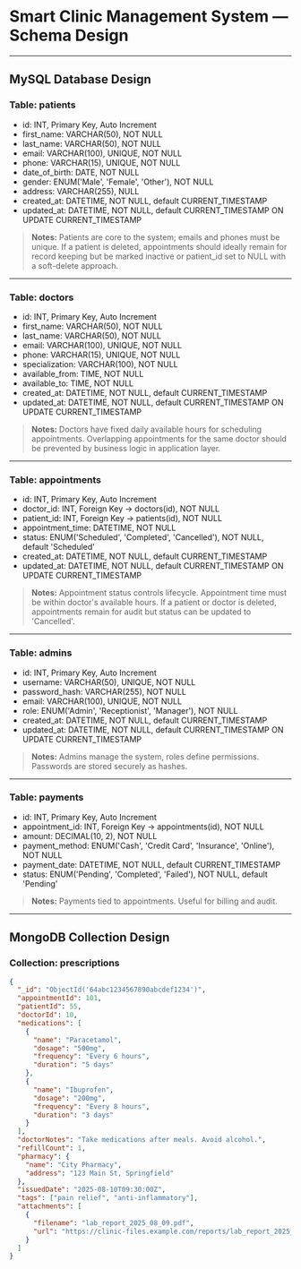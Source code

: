 # Smart Clinic Management System — Schema Design

---

## MySQL Database Design

### Table: patients
- id: INT, Primary Key, Auto Increment
- first_name: VARCHAR(50), NOT NULL
- last_name: VARCHAR(50), NOT NULL
- email: VARCHAR(100), UNIQUE, NOT NULL
- phone: VARCHAR(15), UNIQUE, NOT NULL
- date_of_birth: DATE, NOT NULL
- gender: ENUM('Male', 'Female', 'Other'), NOT NULL
- address: VARCHAR(255), NULL
- created_at: DATETIME, NOT NULL, default CURRENT_TIMESTAMP
- updated_at: DATETIME, NOT NULL, default CURRENT_TIMESTAMP ON UPDATE CURRENT_TIMESTAMP

> **Notes:** Patients are core to the system; emails and phones must be unique. If a patient is deleted, appointments should ideally remain for record keeping but be marked inactive or patient_id set to NULL with a soft-delete approach.

---

### Table: doctors
- id: INT, Primary Key, Auto Increment
- first_name: VARCHAR(50), NOT NULL
- last_name: VARCHAR(50), NOT NULL
- email: VARCHAR(100), UNIQUE, NOT NULL
- phone: VARCHAR(15), UNIQUE, NOT NULL
- specialization: VARCHAR(100), NOT NULL
- available_from: TIME, NOT NULL
- available_to: TIME, NOT NULL
- created_at: DATETIME, NOT NULL, default CURRENT_TIMESTAMP
- updated_at: DATETIME, NOT NULL, default CURRENT_TIMESTAMP ON UPDATE CURRENT_TIMESTAMP

> **Notes:** Doctors have fixed daily available hours for scheduling appointments. Overlapping appointments for the same doctor should be prevented by business logic in application layer.

---

### Table: appointments
- id: INT, Primary Key, Auto Increment
- doctor_id: INT, Foreign Key → doctors(id), NOT NULL
- patient_id: INT, Foreign Key → patients(id), NOT NULL
- appointment_time: DATETIME, NOT NULL
- status: ENUM('Scheduled', 'Completed', 'Cancelled'), NOT NULL, default 'Scheduled'
- created_at: DATETIME, NOT NULL, default CURRENT_TIMESTAMP
- updated_at: DATETIME, NOT NULL, default CURRENT_TIMESTAMP ON UPDATE CURRENT_TIMESTAMP

> **Notes:** Appointment status controls lifecycle. Appointment time must be within doctor's available hours. If a patient or doctor is deleted, appointments remain for audit but status can be updated to 'Cancelled'.

---

### Table: admins
- id: INT, Primary Key, Auto Increment
- username: VARCHAR(50), UNIQUE, NOT NULL
- password_hash: VARCHAR(255), NOT NULL
- email: VARCHAR(100), UNIQUE, NOT NULL
- role: ENUM('Admin', 'Receptionist', 'Manager'), NOT NULL
- created_at: DATETIME, NOT NULL, default CURRENT_TIMESTAMP
- updated_at: DATETIME, NOT NULL, default CURRENT_TIMESTAMP ON UPDATE CURRENT_TIMESTAMP

> **Notes:** Admins manage the system, roles define permissions. Passwords are stored securely as hashes.

---

### Table: payments
- id: INT, Primary Key, Auto Increment
- appointment_id: INT, Foreign Key → appointments(id), NOT NULL
- amount: DECIMAL(10, 2), NOT NULL
- payment_method: ENUM('Cash', 'Credit Card', 'Insurance', 'Online'), NOT NULL
- payment_date: DATETIME, NOT NULL, default CURRENT_TIMESTAMP
- status: ENUM('Pending', 'Completed', 'Failed'), NOT NULL, default 'Pending'

> **Notes:** Payments tied to appointments. Useful for billing and audit.

---

## MongoDB Collection Design

### Collection: prescriptions

```json
{
  "_id": "ObjectId('64abc1234567890abcdef1234')",
  "appointmentId": 101,
  "patientId": 55,
  "doctorId": 10,
  "medications": [
    {
      "name": "Paracetamol",
      "dosage": "500mg",
      "frequency": "Every 6 hours",
      "duration": "5 days"
    },
    {
      "name": "Ibuprofen",
      "dosage": "200mg",
      "frequency": "Every 8 hours",
      "duration": "3 days"
    }
  ],
  "doctorNotes": "Take medications after meals. Avoid alcohol.",
  "refillCount": 1,
  "pharmacy": {
    "name": "City Pharmacy",
    "address": "123 Main St, Springfield"
  },
  "issuedDate": "2025-08-10T09:30:00Z",
  "tags": ["pain relief", "anti-inflammatory"],
  "attachments": [
    {
      "filename": "lab_report_2025_08_09.pdf",
      "url": "https://clinic-files.example.com/reports/lab_report_2025_08_09.pdf"
    }
  ]
}
